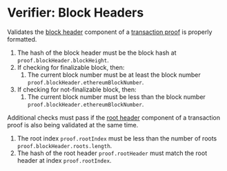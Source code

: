 Verifier: Block Headers
===

Validates the [block header](../1.%20Data%20Structures/Blocks.md) component of a [transaction proof](./Transaction%20Proof.md) is properly formatted.

1. The hash of the block header must be the block hash at `proof.blockHeader.blockHeight`.
1. If checking for finalizable block, then:
    1. The current block number must be at least the block number `proof.blockHeader.ethereumBlockNumber`.
1. If checking for not-finalizable block, then:
    1. The current block number must be less than the block number `proof.blockHeader.ethereumBlockNumber`.

Additional checks must pass if the [root header](./../1.%20Data%20Structures/Roots.md) component of a transaction proof is also being validated at the same time.

1. The root index `proof.rootIndex` must be less than the number of roots `proof.blockHeader.roots.length`.
1. The hash of the root header `proof.rootHeader` must match the root header at index `proof.rootIndex`.
